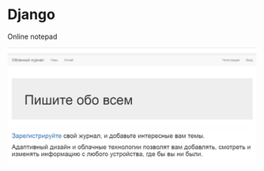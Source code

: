 # Django
Online notepad

![Домашняя страница](https://github.com/Emilnurg/Django/blob/master/Screenshots/home.png)
